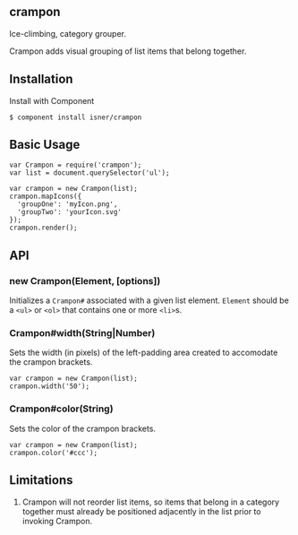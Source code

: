 ## crampon
Ice-climbing, category grouper.

Crampon adds visual grouping of list items that belong
together.

## Installation

Install with Component
```
$ component install isner/crampon
```

## Basic Usage

```
var Crampon = require('crampon');
var list = document.querySelector('ul');

var crampon = new Crampon(list);
crampon.mapIcons({
  'groupOne': 'myIcon.png',
  'groupTwo': 'yourIcon.svg'
});
crampon.render();
```

## API

### new Crampon(Element, [options])
Initializes a `Crampon#` associated with a given
list element. `Element` should be a `<ul>` or `<ol>`
that contains one or more `<li>`s.

### Crampon#width(String|Number)
Sets the width (in pixels) of the left-padding area
created to accomodate the crampon brackets.
```
var crampon = new Crampon(list);
crampon.width('50');
```

### Crampon#color(String)
Sets the color of the crampon brackets.
```
var crampon = new Crampon(list);
crampon.color('#ccc');
```

## Limitations
1. Crampon will not reorder list items, so items that
belong in a category together must already be
positioned adjacently in the list prior to invoking
Crampon.
